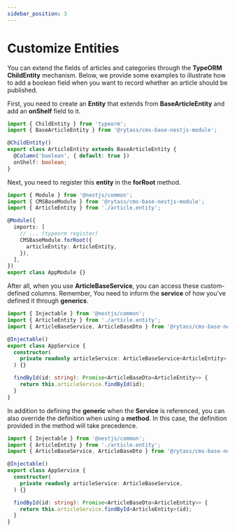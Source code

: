 ```yaml
---
sidebar_position: 3
---
```


# Customize Entities

You can extend the fields of articles and categories through the **TypeORM ChildEntity** mechanism. Below, we provide some examples to illustrate how to add a boolean field when you want to record whether an article should be published.

First, you need to create an **Entity** that extends from **BaseArticleEntity** and add an **onShelf** field to it.

```typescript title="src/article.entity.ts"
import { ChildEntity } from 'typeorm';
import { BaseArticleEntity } from '@rytass/cms-base-nestjs-module';

@ChildEntity()
export class ArticleEntity extends BaseArticleEntity {
  @Column('boolean', { default: true })
  onShelf: boolean;
}
```

Next, you need to register this **entity** in the **forRoot** method.

```typescript title="src/app.module.ts"
import { Module } from '@nestjs/common';
import { CMSBaseModule } from '@rytass/cms-base-nestjs-module';
import { ArticleEntity } from './article.entity';

@Module({
  imports: [
    // ... (typeorm register)
    CMSBaseModule.forRoot({
      articleEntity: ArticleEntity,
    }),
  ],
})
export class AppModule {}

```

After all, when you use **ArticleBaseService**, you can access these custom-defined columns. Remember, You need to inform the **service** of how you’ve defined it through **generics**.

```typescript title="src/app.service.ts"
import { Injectable } from '@nestjs/common';
import { ArticleEntity } from './article.entity';
import { ArticleBaseService, ArticleBaseDto } from '@rytass/cms-base-nestjs-module';

@Injectable()
export class AppService {
  constructor(
    private readonly articleService: ArticleBaseService<ArticleEntity>,
  ) {}

  findById(id: string): Promise<ArticleBaseDto<ArticleEntity>> {
    return this.articleService.findById(id);
  }
}

```

In addition to defining the **generic** when the **Service** is referenced, you can also override the definition when using a **method**. In this case, the definition provided in the method will take precedence.


```typescript title="src/app.service.ts"
import { Injectable } from '@nestjs/common';
import { ArticleEntity } from './article.entity';
import { ArticleBaseService, ArticleBaseDto } from '@rytass/cms-base-nestjs-module';

@Injectable()
export class AppService {
  constructor(
    private readonly articleService: ArticleBaseService,
  ) {}

  findById(id: string): Promise<ArticleBaseDto<ArticleEntity>> {
    return this.articleService.findById<ArticleEntity>(id);
  }
}

```
